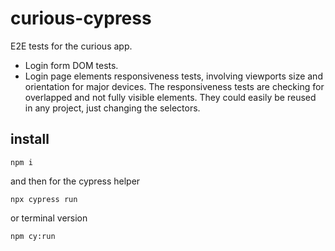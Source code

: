 # curious-cypress

E2E tests for the curious app.

- Login form DOM tests.
- Login page elements responsiveness tests, involving viewports size and orientation for major devices.
The responsiveness tests are checking for overlapped and not fully visible elements.
They could easily be reused in any project, just changing the selectors.

## install

```
npm i
```

and then for the cypress helper

```
npx cypress run
```

or terminal version

```
npm cy:run
```
